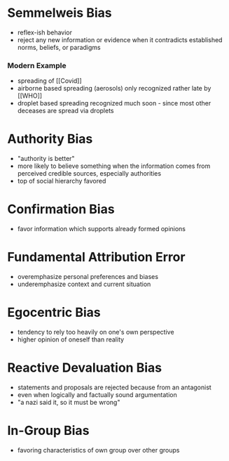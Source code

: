 # Semmelweis Bias
- reflex-ish behavior
- reject any new information or evidence when it contradicts established norms, beliefs, or paradigms 
### Modern Example
- spreading of [[Covid]]
- airborne based spreading (aerosols) only recognized rather late by [[WHO]] 
- droplet based spreading recognized much soon - since most other deceases are spread via droplets
# Authority Bias
- "authority is better"
- more likely to believe something when the information comes from perceived credible sources, especially authorities
- top of social hierarchy favored
# Confirmation Bias
- favor information which supports already formed opinions
# Fundamental Attribution Error
- overemphasize personal preferences and biases
- underemphasize context and current situation
# Egocentric Bias
- tendency to rely too heavily on one's own perspective
- higher opinion of oneself than reality
# Reactive Devaluation Bias
- statements and proposals are rejected because from an antagonist
- even when logically and factually sound argumentation
- "a nazi said it, so it must be wrong"
# In-Group Bias
- favoring characteristics of own group over other groups

